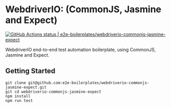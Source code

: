 # WebdriverIO: (CommonJS, Jasmine and Expect)

[![GitHub Actions status | e2e-boilerplates/webdriverio-commonjs-jasmine-expect](https://github.com/e2e-boilerplates/webdriverio-commonjs-jasmine-expect/workflows/webdriverio-commonjs-jasmine-expect/badge.svg)](https://github.com/e2e-boilerplates/webdriverio-commonjs-jasmine-expect/actions?workflow=webdriverio-commonjs-jasmine-expect)

WebdriverIO end-to-end test automation boilerplate, using CommonJS, Jasmine and Expect.

## Getting Started

    git clone git@github.com:e2e-boilerplates/webdriverio-commonjs-jasmine-expect.git
    git cd webdriverio-commonjs-jasmine-expect
    npm install
    npm run test
